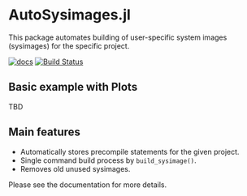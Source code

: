 # AutoSysimages.jl
This package automates building of user-specific system images (sysimages) for the specific project.  

[![docs](https://img.shields.io/badge/docs-stable-blue.svg)](https://petvana.github.io/AutoSysimages.jl)
[![Build Status](https://github.com/petvana/AutoSysimages.jl/workflows/Runtests/badge.svg)](https://github.com/petvana/AutoSysimages.jl/actions/workflows/Runtests.yml)

## Basic example with Plots

TBD

## Main features
- Automatically stores precompile statements for the given project.
- Single command build process by `build_sysimage()`.
- Removes old unused sysimages.

Please see the documentation for more details.